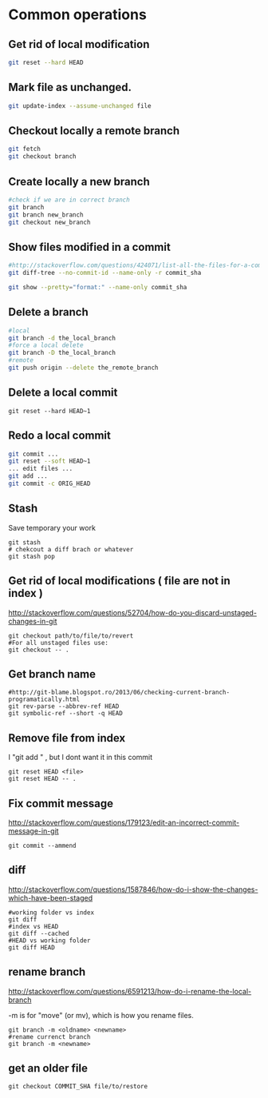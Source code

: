 
# Common operations

## Get rid of local modification

~~~bash
git reset --hard HEAD
~~~

## Mark file as unchanged.

~~~bash
git update-index --assume-unchanged file
~~~

## Checkout locally a remote branch

~~~bash
git fetch
git checkout branch
~~~

## Create locally a new branch

~~~bash
#check if we are in correct branch
git branch
git branch new_branch
git checkout new_branch
~~~

## Show files modified in a commit

~~~bash
#http://stackoverflow.com/questions/424071/list-all-the-files-for-a-commit-in-git
git diff-tree --no-commit-id --name-only -r commit_sha

git show --pretty="format:" --name-only commit_sha
~~~

## Delete a branch

~~~bash
#local
git branch -d the_local_branch
#force a local delete
git branch -D the_local_branch
#remote
git push origin --delete the_remote_branch
~~~

## Delete a local commit

~~~
git reset --hard HEAD~1
~~~

## Redo a local commit

~~~bash
git commit ...
git reset --soft HEAD~1
... edit files ...
git add ...
git commit -c ORIG_HEAD
~~~

## Stash

Save temporary your work

~~~
git stash
# chekcout a diff brach or whatever
git stash pop
~~~

## Get rid of local modifications ( file are not in index )

http://stackoverflow.com/questions/52704/how-do-you-discard-unstaged-changes-in-git

~~~
git checkout path/to/file/to/revert
#For all unstaged files use:
git checkout -- .
~~~

## Get branch name

~~~
#http://git-blame.blogspot.ro/2013/06/checking-current-branch-programatically.html
git rev-parse --abbrev-ref HEAD
git symbolic-ref --short -q HEAD
~~~

## Remove file from index

I "git add <file>" , but I dont want it in this commit

~~~
git reset HEAD <file>
git reset HEAD -- .
~~~

## Fix commit message

http://stackoverflow.com/questions/179123/edit-an-incorrect-commit-message-in-git

~~~
git commit --ammend
~~~


## diff

http://stackoverflow.com/questions/1587846/how-do-i-show-the-changes-which-have-been-staged

~~~
#working folder vs index
git diff
#index vs HEAD
git diff --cached
#HEAD vs working folder
git diff HEAD
~~~

## rename branch

http://stackoverflow.com/questions/6591213/how-do-i-rename-the-local-branch

-m is for "move" (or mv), which is how you rename files.

~~~
git branch -m <oldname> <newname>
#rename currenct branch 
git branch -m <newname>
~~~

## get an older file

~~~
git checkout COMMIT_SHA file/to/restore
~~~